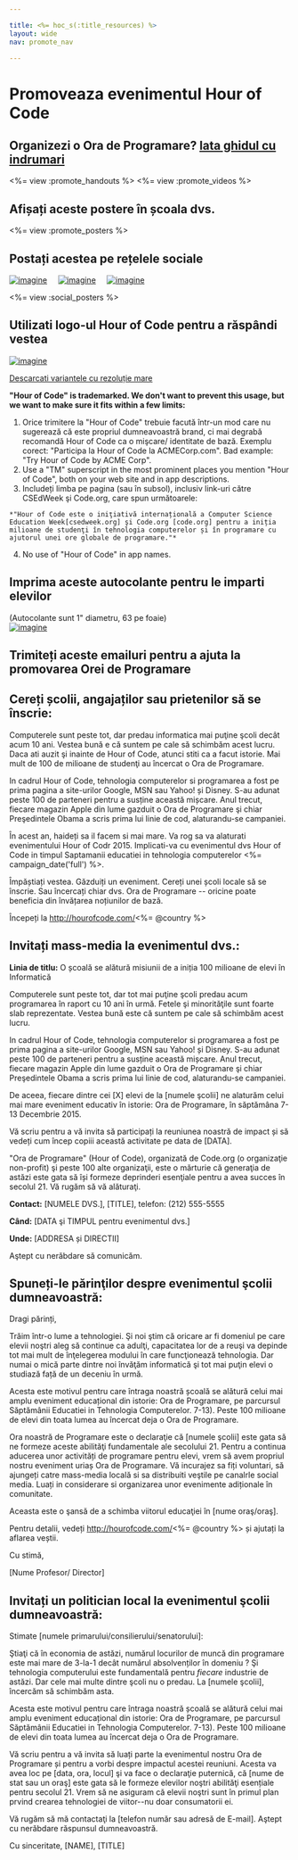 ```yaml
---

title: <%= hoc_s(:title_resources) %>
layout: wide
nav: promote_nav

---
```


<link rel="stylesheet" type="text/css" href="/css/promote-page.css" />
</link>

# Promoveaza evenimentul Hour of Code

## Organizezi o Ora de Programare? [Iata ghidul cu indrumari](<%= resolve_url('/how-to') %>)

<%= view :promote_handouts %> <%= view :promote_videos %>

<a id="posters"></a>

## Afișați aceste postere în școala dvs.

<%= view :promote_posters %>

<a id="social"></a>

## Postați acestea pe rețelele sociale

[![imagine](/images/fit-250/social-1.jpg)](/images/social-1.jpg)&nbsp;&nbsp;&nbsp;&nbsp; [![imagine](/images/fit-250/social-2.jpg)](/images/social-2.jpg)&nbsp;&nbsp;&nbsp;&nbsp; [![imagine](/images/fit-250/social-3.jpg)](/images/social-3.jpg)&nbsp;&nbsp;&nbsp;&nbsp;

<%= view :social_posters %>

<a id="logo"></a>

## Utilizati logo-ul Hour of Code pentru a răspândi vestea

[![imagine](<%= localized_image('/images/fit-200/hour-of-code-logo.png') %>)](<%= localized_image('/images/hour-of-code-logo.png') %>)

[Descarcati variantele cu rezoluție mare](http://images.code.org/share/hour-of-code-logo.zip)

**"Hour of Code" is trademarked. We don't want to prevent this usage, but we want to make sure it fits within a few limits:**

  1. Orice trimitere la "Hour of Code" trebuie facută într-un mod care nu sugerează că este propriul dumneavoastră brand, ci mai degrabă recomandă Hour of Code ca o mişcare/ identitate de bază. Exemplu corect: "Participa la Hour of Code la ACMECorp.com". Bad example: "Try Hour of Code by ACME Corp".
  2. Use a "TM" superscript in the most prominent places you mention "Hour of Code", both on your web site and in app descriptions.
  3. Includeți limba pe pagina (sau în subsol), inclusiv link-uri către CSEdWeek şi Code.org, care spun următoarele:
    
    *"Hour of Code este o iniţiativă internațională a Computer Science Education Week[csedweek.org] şi Code.org [code.org] pentru a iniția milioane de studenţi în tehnologia computerelor și în programare cu ajutorul unei ore globale de programare."*

  4. No use of "Hour of Code" in app names.

<a id="stickers"></a>

## Imprima aceste autocolante pentru le imparti elevilor

(Autocolante sunt 1" diametru, 63 pe foaie)  
[![imagine](/images/fit-250/hour-of-code-stickers.png)](/images/hour-of-code-stickers.pdf)

<a id="sample-emails"></a>

## Trimiteți aceste emailuri pentru a ajuta la promovarea Orei de Programare

<a id="email"></a>

## Cereți școlii, angajaților sau prietenilor să se înscrie:

Computerele sunt peste tot, dar predau informatica mai puţine şcoli decât acum 10 ani. Vestea bună e că suntem pe cale să schimbăm acest lucru. Daca ati auzit şi inainte de Hour of Code, atunci stiti ca a facut istorie. Mai mult de 100 de milioane de studenţi au încercat o Ora de Programare.

In cadrul Hour of Code, tehnologia computerelor si programarea a fost pe prima pagina a site-urilor Google, MSN sau Yahoo! și Disney. S-au adunat peste 100 de parteneri pentru a susține această mișcare. Anul trecut, fiecare magazin Apple din lume gazduit o Ora de Programare şi chiar Preşedintele Obama a scris prima lui linie de cod, alaturandu-se campaniei.

În acest an, haideți sa il facem si mai mare. Va rog sa va alaturati evenimentului Hour of Codr 2015. Implicati-va cu evenimentul dvs Hour of Code in timpul Saptamanii educatiei in tehnologia computerelor <%= campaign_date('full') %>.

Împăștiați vestea. Găzduiți un eveniment. Cereți unei școli locale să se înscrie. Sau încercați chiar dvs. Ora de Programare -- oricine poate beneficia din învățarea noțiunilor de bază.

Începeți la http://hourofcode.com/<%= @country %>

<a id="media-pitch"></a>

## Invitați mass-media la evenimentul dvs.:

**Linia de titlu:** O școală se alătură misiunii de a iniția 100 milioane de elevi în Informatică

Computerele sunt peste tot, dar tot mai puţine şcoli predau acum programarea în raport cu 10 ani în urmă. Fetele şi minorităţile sunt foarte slab reprezentate. Vestea bună este că suntem pe cale să schimbăm acest lucru.

In cadrul Hour of Code, tehnologia computerelor si programarea a fost pe prima pagina a site-urilor Google, MSN sau Yahoo! și Disney. S-au adunat peste 100 de parteneri pentru a susține această mișcare. Anul trecut, fiecare magazin Apple din lume gazduit o Ora de Programare şi chiar Preşedintele Obama a scris prima lui linie de cod, alaturandu-se campaniei.

De aceea, fiecare dintre cei [X] elevi de la [numele şcolii] ne alaturăm celui mai mare eveniment educativ în istorie: Ora de Programare, în săptămâna 7-13 Decembrie 2015.

Vă scriu pentru a vă invita să participați la reuniunea noastră de impact și să vedeți cum încep copiii această activitate pe data de [DATA].

"Ora de Programare" (Hour of Code), organizată de Code.org (o organizaţie non-profit) şi peste 100 alte organizaţii, este o mărturie că generaţia de astăzi este gata să își formeze deprinderi esenţiale pentru a avea succes în secolul 21. Vă rugăm să vă alăturaţi.

**Contact:** [NUMELE DVS.], [TITLE], telefon: (212) 555-5555

**Când:** [DATA şi TIMPUL pentru evenimentul dvs.]

**Unde:** [ADDRESA și DIRECTII]

Aştept cu nerăbdare să comunicăm.

<a id="parents"></a>

## Spuneți-le părinţilor despre evenimentul şcolii dumneavoastră:

Dragi părinți,

Trăim într-o lume a tehnologiei. Şi noi ştim că oricare ar fi domeniul pe care elevii noştri aleg să continue ca adulţi, capacitatea lor de a reuşi va depinde tot mai mult de înţelegerea modului în care funcţionează tehnologia. Dar numai o mică parte dintre noi învăţăm informatică şi tot mai puţin elevi o studiază față de un deceniu în urmă.

Acesta este motivul pentru care întraga noastră școală se alătură celui mai amplu eveniment educațional din istorie: Ora de Programare, pe parcursul Săptămânii Educatiei in Tehnologia Computerelor. 7-13). Peste 100 milioane de elevi din toata lumea au încercat deja o Ora de Programare.

Ora noastră de Programare este o declaraţie că [numele şcolii] este gata să ne formeze aceste abilităţi fundamentale ale secolului 21. Pentru a continua aducerea unor activități de programare pentru elevi, vrem să avem propriul nostru eveniment uriaș Ora de Programare. Vă incurajez sa fiți voluntari, să ajungeți catre mass-media locală si sa distribuiti veştile pe canalrle social media. Luați in considerare si organizarea unor evenimente adiționale în comunitate.

Aceasta este o şansă de a schimba viitorul educaţiei în [nume oraş/oraş].

Pentru detalii, vedeți http://hourofcode.com/<%= @country %> și ajutați la aflarea veștii.

Cu stimă,

[Nume Profesor/ Director]

<a id="politicians"></a>

## Invitați un politician local la evenimentul şcolii dumneavoastră:

Stimate [numele primarului/consilierului/senatorului]:

Ştiaţi că în economia de astăzi, numărul locurilor de muncă din programare este mai mare de 3-la-1 decât numărul absolvenților în domeniu ? Şi tehnologia computerului este fundamentală pentru *fiecare* industrie de astăzi. Dar cele mai multe dintre şcoli nu o predau. La [numele şcolii], încercăm să schimbăm asta.

Acesta este motivul pentru care întraga noastră școală se alătură celui mai amplu eveniment educațional din istorie: Ora de Programare, pe parcursul Săptămânii Educatiei in Tehnologia Computerelor. 7-13). Peste 100 milioane de elevi din toata lumea au încercat deja o Ora de Programare.

Vă scriu pentru a vă invita să luați parte la evenimentul nostru Ora de Programare și pentru a vorbi despre impactul acestei reuniuni. Acesta va avea loc pe [data, ora, locul] şi va face o declaraţie puternică, că [nume de stat sau un oraş] este gata să le formeze elevilor noştri abilităţi esențiale pentru secolul 21. Vrem să ne asiguram că elevii noştri sunt în primul plan prvind crearea tehnologiei de viitor--nu doar consumatorii ei.

Vă rugăm să mă contactaţi la [telefon număr sau adresă de E-mail]. Aştept cu nerăbdare răspunsul dumneavoastră.

Cu sinceritate, [NAME], [TITLE]


